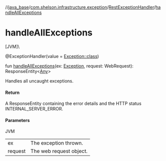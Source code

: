 //[java_base](../../../index.md)/[com.shelson.infrastructure.exception](../index.md)/[RestExceptionHandler](index.md)/[handleAllExceptions](handle-all-exceptions.md)

# handleAllExceptions

[JVM]\

@ExceptionHandler(value = [Exception::class](https://docs.oracle.com/javase/8/docs/api/java/lang/Exception.html))

fun [handleAllExceptions](handle-all-exceptions.md)(ex: [Exception](https://docs.oracle.com/javase/8/docs/api/java/lang/Exception.html), request: WebRequest): ResponseEntity&lt;[Any](https://kotlinlang.org/api/latest/jvm/stdlib/kotlin/-any/index.html)&gt;

Handles all uncaught exceptions.

#### Return

A ResponseEntity containing the error details and the HTTP status INTERNAL_SERVER_ERROR.

#### Parameters

JVM

| | |
|---|---|
| ex | The exception thrown. |
| request | The web request object. |
